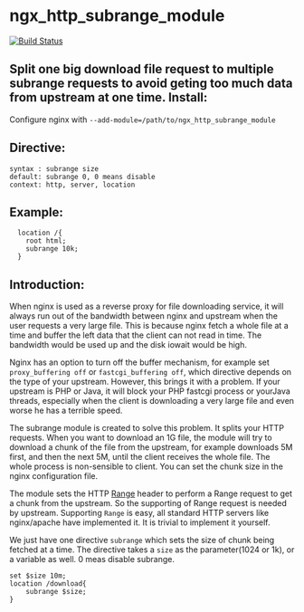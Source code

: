 ngx_http_subrange_module
========================

[![Build Status](https://travis-ci.org/shafreeck/ngx_http_subrange_module.svg?branch=master)](https://travis-ci.org/shafreeck/ngx_http_subrange_module)

Split one big download file request to multiple subrange requests to avoid geting too
much data from upstream at one time.
Install:
--------
Configure nginx with `--add-module=/path/to/ngx_http_subrange_module`

Directive:
---------
```
syntax : subrange size
default: subrange 0, 0 means disable
context: http, server, location
```

Example:
---------
```
  location /{  
    root html;  
    subrange 10k;  
  }
```
Introduction:
-------------
When nginx is used as a reverse proxy for file downloading service, it will
always run out of the bandwidth between nginx and upstream when the user requests
a very large file. This is because nginx fetch a whole file at a time and buffer
the left data that the client can not read in time. The bandwidth would be used up
and the disk iowait would be high.

Nginx has an option to turn off the buffer mechanism, for example set `proxy_buffering off`
or `fastcgi_buffering off`, which directive depends on the type of your upstream.
However, this brings it with a problem. If your upstream is PHP or Java, it will
block your PHP fastcgi process or yourJava threads, especially when the client is
downloading a very large file and even worse he has a terrible speed.

The subrange module is created to solve this problem. It splits your HTTP requests.
When you want to download an 1G file, the module will try to download a chunk of the
file from the upstream, for example downloads 5M first, and then the next 5M, until
the client receives the whole file. The whole process is non-sensible to client.
You can set the chunk size in the nginx configuration file.

The module sets the HTTP [Range](http://tools.ietf.org/html/rfc2616#section-14.35) header
 to perform a Range request to get a chunk
from the upstream. So the supporting of Range request is needed by upstream. Supporting
`Range` is easy, all standard HTTP servers like nginx/apache have implemented it.
It is trivial to implement it yourself.

We just have one directive `subrange` which sets the size of chunk being fetched at a
time. The directive takes a `size` as the parameter(1024 or 1k), or a variable as
well. 0 meas disable subrange.
```
set $size 10m;
location /download{
    subrange $size;
}
```
